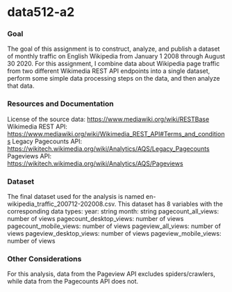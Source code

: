 # data512-a2

### Goal
The goal of this assignment is to construct, analyze, and publish a dataset of monthly traffic on English Wikipedia from January 1 2008 through August 30 2020. For this assignment, I combine data about Wikipedia page traffic from two different Wikimedia REST API endpoints into a single dataset, perform some simple data processing steps on the data, and then analyze that data.

### Resources and Documentation
License of the source data: https://www.mediawiki.org/wiki/RESTBase
Wikimedia REST API: https://www.mediawiki.org/wiki/Wikimedia_REST_API#Terms_and_conditions
Legacy Pagecounts API: https://wikitech.wikimedia.org/wiki/Analytics/AQS/Legacy_Pagecounts
Pageviews API: https://wikitech.wikimedia.org/wiki/Analytics/AQS/Pageviews

### Dataset
The final dataset used for the analysis is named en-wikipedia_traffic_200712-202008.csv. This dataset has 8 variables with the corresponding data types:
year: string
month: string
pagecount_all_views: number of views
pagecount_desktop_views: number of views
pagecount_mobile_views: number of views
pageview_all_views: number of views
pageview_desktop_views: number of views
pageview_mobile_views: number of views

### Other Considerations
For this analysis, data from the Pageview API excludes spiders/crawlers, while data from the Pagecounts API does not.
